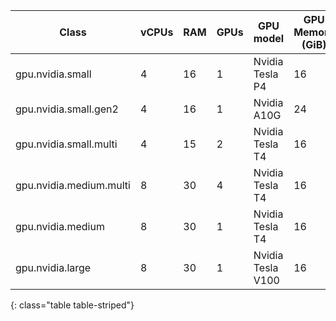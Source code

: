 Class | vCPUs | RAM | GPUs | GPU model | GPU Memory (GiB) | Disk Size (GiB) | Cloud | Server
---|---|---|---|---|---|---|---|---
gpu.nvidia.small |   4   | 16  | 1 | Nvidia Tesla P4 | 16 | 150 | <i class="fa fa-check" aria-hidden="true"></i> | <i class="fa fa-times" aria-hidden="true"></i>
gpu.nvidia.small.gen2 |   4   | 16  | 1 | Nvidia A10G | 24 | 150 | <i class="fa fa-check" aria-hidden="true"></i> | <i class="fa fa-times" aria-hidden="true"></i>
gpu.nvidia.small.multi |   4   | 15  | 2 | Nvidia Tesla T4 | 16 | 150 | <i class="fa fa-check" aria-hidden="true"></i> | <i class="fa fa-times" aria-hidden="true"></i>
gpu.nvidia.medium.multi |   8   | 30  | 4 | Nvidia Tesla T4 | 16 | 150 | <i class="fa fa-check" aria-hidden="true"></i> | <i class="fa fa-times" aria-hidden="true"></i>
gpu.nvidia.medium |   8   | 30  | 1 | Nvidia Tesla T4 | 16 | 150 | <i class="fa fa-check" aria-hidden="true"></i> | <i class="fa fa-times" aria-hidden="true"></i>
gpu.nvidia.large |   8   | 30  | 1 | Nvidia Tesla V100 | 16 | 150 | <i class="fa fa-check" aria-hidden="true"></i> | <i class="fa fa-times" aria-hidden="true"></i>
{: class="table table-striped"}

